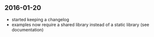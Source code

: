## 2016-01-20

- started keeping a changelog
- examples now require a shared library instead of a static library (see documentation)

